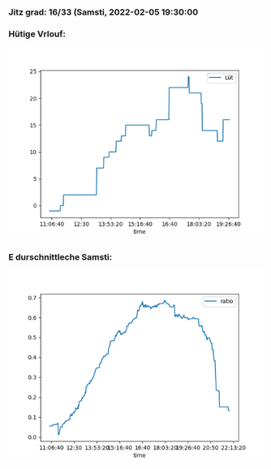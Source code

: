 ### Jitz grad: 16/33 (Samsti, 2022-02-05 19:30:00

### Hütige Vrlouf:
![Graph](Today.png)

### E durschnittleche Samsti:
![Graph](Samsti.png)